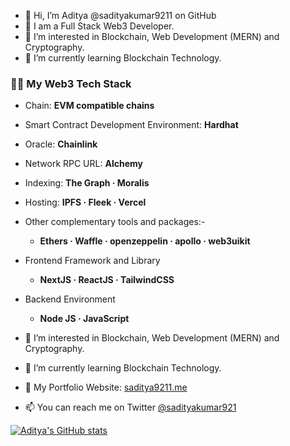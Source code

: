 - 👋 Hi, I’m Aditya @sadityakumar9211 on GitHub
- 🍳 I am a Full Stack Web3 Developer.
- 👀 I’m interested in Blockchain, Web Development (MERN) and Cryptography.
- 🌱 I’m currently learning Blockchain Technology.
  
  
### 👨‍💻 My Web3 Tech Stack
  - Chain: **EVM compatible chains**
  - Smart Contract Development Environment: **Hardhat**
  - Oracle: **Chainlink**
  - Network RPC URL: **Alchemy**
  - Indexing: **The Graph · Moralis** 
  - Hosting: **IPFS · Fleek · Vercel**
  - Other complementary tools and packages:- 
    - **Ethers · Waffle · openzeppelin · apollo · web3uikit**
  - Frontend Framework and Library
    - **NextJS · ReactJS · TailwindCSS**
  - Backend Environment
    - **Node JS · JavaScript**



- 👀 I’m interested in Blockchain, Web Development (MERN) and Cryptography.
- 🌱 I’m currently learning Blockchain Technology.
- 💼 My Portfolio Website: [saditya9211.me](https://saditya9211.me) 
- 📫 You can reach me on Twitter [@sadityakumar921](https://twitter.com/sadityakumar921)

[![Aditya's GitHub stats](https://github-readme-stats.vercel.app/api?username=sadityakumar9211)](https://github.com/anuraghazra/github-readme-stats)

<!---
sadityakumar9211/sadityakumar9211 is a ✨ special ✨ repository because its `README.md` (this file) appears on your GitHub profile.
You can click the Preview link to take a look at your changes.
--->
